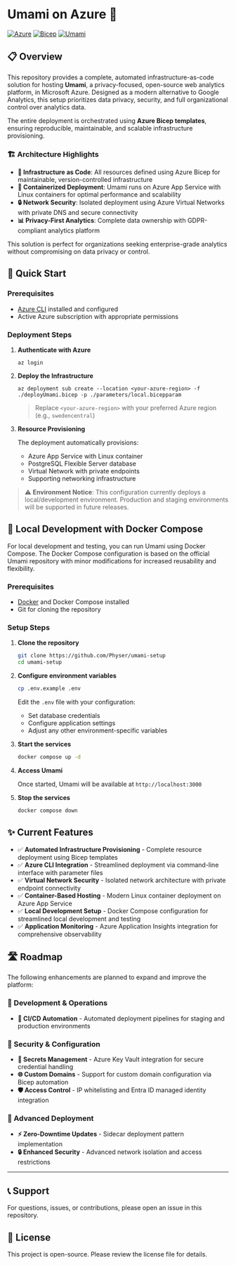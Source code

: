 # Umami on Azure 🚀

[![Azure](https://img.shields.io/badge/Azure-0078D4?style=flat&logo=microsoft-azure&logoColor=white)](https://azure.microsoft.com/)
[![Bicep](https://img.shields.io/badge/Bicep-0078D4?style=flat&logo=microsoft-azure&logoColor=white)](https://docs.microsoft.com/azure/azure-resource-manager/bicep/)
[![Umami](https://img.shields.io/badge/Umami-FF6B35?style=flat&logo=umami&logoColor=white)](https://umami.is/)

## 📋 Overview

This repository provides a complete, automated infrastructure-as-code solution for hosting **Umami**, a privacy-focused, open-source web analytics platform, in Microsoft Azure.
Designed as a modern alternative to Google Analytics, this setup prioritizes data privacy, security, and full organizational control over analytics data.

The entire deployment is orchestrated using **Azure Bicep templates**, ensuring reproducible, maintainable, and scalable infrastructure provisioning.

### 🏗️ Architecture Highlights

- **🔧 Infrastructure as Code**: All resources defined using Azure Bicep for maintainable, version-controlled infrastructure
- **🐳 Containerized Deployment**: Umami runs on Azure App Service with Linux containers for optimal performance and scalability  
- **🔒 Network Security**: Isolated deployment using Azure Virtual Networks with private DNS and secure connectivity
- **📊 Privacy-First Analytics**: Complete data ownership with GDPR-compliant analytics platform

This solution is perfect for organizations seeking enterprise-grade analytics without compromising on data privacy or control.

## 🚀 Quick Start

### Prerequisites

- [Azure CLI](https://learn.microsoft.com/en-us/cli/azure/install-azure-cli) installed and configured
- Active Azure subscription with appropriate permissions

### Deployment Steps

1. **Authenticate with Azure**

   ```pwsh
   az login
   ```

2. **Deploy the Infrastructure**

   ```pwsh
   az deployment sub create --location <your-azure-region> -f ./deployUmami.bicep -p ./parameters/local.bicepparam
   ```

   > Replace `<your-azure-region>` with your preferred Azure region (e.g., `swedencentral`)

3. **Resource Provisioning**

   The deployment automatically provisions:
   - Azure App Service with Linux container
   - PostgreSQL Flexible Server database
   - Virtual Network with private endpoints
   - Supporting networking infrastructure

> ⚠️ **Environment Notice**: This configuration currently deploys a local/development environment. Production and staging environments will be supported in future releases.

## 🐳 Local Development with Docker Compose

For local development and testing, you can run Umami using Docker Compose. The Docker Compose configuration is based on the official Umami repository with minor modifications for increased reusability and flexibility.

### Prerequisites

- [Docker](https://www.docker.com/get-started) and Docker Compose installed
- Git for cloning the repository

### Setup Steps

1. **Clone the repository**

   ```bash
   git clone https://github.com/Physer/umami-setup
   cd umami-setup
   ```

2. **Configure environment variables**

   ```bash
   cp .env.example .env
   ```

   Edit the `.env` file with your configuration:
   - Set database credentials
   - Configure application settings
   - Adjust any other environment-specific variables

3. **Start the services**

   ```bash
   docker compose up -d
   ```

4. **Access Umami**

   Once started, Umami will be available at `http://localhost:3000`

5. **Stop the services**

   ```bash
   docker compose down
   ```

## ✨ Current Features

- ✅ **Automated Infrastructure Provisioning** - Complete resource deployment using Bicep templates
- ✅ **Azure CLI Integration** - Streamlined deployment via command-line interface with parameter files  
- ✅ **Virtual Network Security** - Isolated network architecture with private endpoint connectivity
- ✅ **Container-Based Hosting** - Modern Linux container deployment on Azure App Service
- ✅ **Local Development Setup** - Docker Compose configuration for streamlined local development and testing
- ✅ **Application Monitoring** - Azure Application Insights integration for comprehensive observability

## 🛣️ Roadmap

The following enhancements are planned to expand and improve the platform:

### 🔧 Development & Operations

- **🔄 CI/CD Automation** - Automated deployment pipelines for staging and production environments

### 🔐 Security & Configuration  

- **🔑 Secrets Management** - Azure Key Vault integration for secure credential handling
- **🌐 Custom Domains** - Support for custom domain configuration via Bicep automation
- **🛡️ Access Control** - IP whitelisting and Entra ID managed identity integration

### 🚀 Advanced Deployment

- **⚡ Zero-Downtime Updates** - Sidecar deployment pattern implementation
- **🔒 Enhanced Security** - Advanced network isolation and access restrictions

---

## 📞 Support

For questions, issues, or contributions, please open an issue in this repository.

## 📄 License

This project is open-source. Please review the license file for details.
